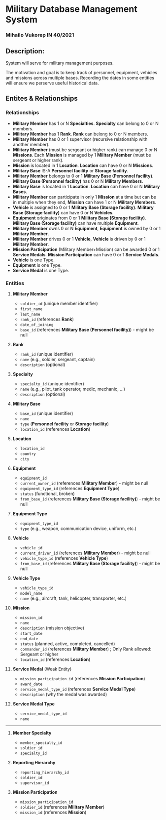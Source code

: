 # Military Database Management System
### Mihailo Vukorep IN 40/2021

## Description:
System will serve for military management purposes.

The motivation and goal is to keep track of personnel, equipment, vehicles and missions across multiple bases. Recording the dates in some entities will ensure we perserve useful historical data.

## Entites & Relationships 

### Relationships
- **Military Member** has 1 or N **Specialties**. **Specialty** can belong to 0 or N members.
- **Military Member** has 1 **Rank**. **Rank** can belong to 0 or N members.
- **Military Member** has 0 or 1 supervisor (recursive relationship with another member).
- **Military Member** (must be sergeant or higher rank) can manage 0 or N **Missions**. Each **Mission** is managed by 1 **Military Member** (must be sergeant or higher rank).
- **Mission** is located in 1 **Location**. **Location** can have 0 or N **Missions**.
- **Military Base** IS-A **Personnel facility** or **Storage facility**.
- **Military Member** belongs to 0 or 1 **Military Base (Personnel facility)**. **Military Base (Personnel facility)** has 0 or N **Military Members**.
- **Military Base** is located in 1 **Location**. **Location** can have 0 or N **Military Bases**.
- **Military Member** can participate in only 1 **Mission** at a time but can be in multiple when they end, **Mission** can have 1 or N **Military Members**.
- **Vehicle** is assigned to 0 or 1 **Military Base (Storage facility)**. **Military Base (Storage facility)** can have 0 or N **Vehicles**.
- **Equipment** originates from 0 or 1 **Military Base (Storage facility)**. **Military Base (Storage facility)** can have multiple **Equipment**.
- **Military Member** owns 0 or N **Equipment**, **Equipment** is owned by 0 or 1 **Military Member**.
- **Military Member** drives 0 or 1 **Vehicle**, **Vehicle** is driven by 0 or 1 **Military Member**.
- **Mission Participation** (Military Member+Mission) can be awarded 0 or 1 **Service Medals**. **Mission Participation** can have 0 or 1 **Service Medals**.
- **Vehicle** is one Type.
- **Equipment** is one Type.
- **Service Medal** is one Type.

### Entities
1. **Military Member**
    - `soldier_id` (unique member identifier)
    - `first_name`
    - `last_name`
    - `rank_id` (references **Rank**)
    - `date_of_joining`
    - `base_id` (references **Military Base (Personnel facility)**) - might be null

2. **Rank**
    - `rank_id` (unique identifier)
    - `name` (e.g., soldier, sergeant, captain)
    - `description` (optional)

3. **Specialty**
    - `specialty_id` (unique identifier)
    - `name` (e.g., pilot, tank operator, medic, mechanic, ...)
    - `description` (optional)

4. **Military Base**
    - `base_id` (unique identifier)
    - `name`
    - `type` (**Personnel facility** or **Storage facility**)
    - `location_id` (references **Location**)

5. **Location**
    - `location_id`
    - `country`
    - `city`

6. **Equipment**
    - `equipment_id`
    - `current_owner_id` (references **Military Member**) - might be null
    - `equipment_type_id` (references **Equipment Type**)
    - `status` (functional, broken)
    - `from_base_id` (references **Military Base (Storage facility)**) - might be null

7. **Equipment Type**
    - `equipment_type_id`
    - `type` (e.g., weapon, communication device, uniform, etc.)

8. **Vehicle**  
    - `vehicle_id`
    - `current_driver_id` (references **Military Member**) - might be null
    - `vehicle_type_id` (references **Vehicle Type**)
    - `from_base_id` (references **Military Base (Storage facility)**) - might be null

9. **Vehicle Type**
    - `vehicle_type_id`
    - `model_name`
    - `name` (e.g., aircraft, tank, helicopter, transporter, etc.)

10. **Mission**
    - `mission_id`
    - `name`
    - `description` (mission objective)  
    - `start_date`
    - `end_date`
    - `status` (planned, active, completed, cancelled)
    - `commander_id` (references **Military Member**) ; Only Rank allowed: Sergeant or higher
    - `location_id` (references **Location**)

11. **Service Medal** (Weak Entity)
    - `mission_participation_id` (references **Mission Participation**)
    - `award_date`
    - `service_medal_type_id` (references **Service Medal Type**)
    - `description` (why the medal was awarded)

12. **Service Medal Type**
    - `service_medal_type_id`
    - `name`

---

1. **Member Specialty**
    - `member_specialty_id`
    - `soldier_id`
    - `specialty_id`

2. **Reporting Hierarchy**
    - `reporting_hierarchy_id`
    - `soldier_id`
    - `supervisor_id`

3. **Mission Participation**
    - `mission_participation_id`
    - `soldier_id` (references **Military Member**)
    - `mission_id` (references **Mission**)
